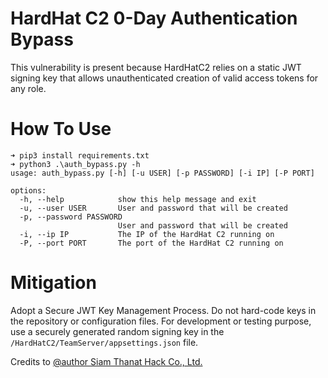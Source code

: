 # HardHat C2 0-Day Authentication Bypass
This vulnerability is present because HardHatC2 relies on a static JWT signing key that allows unauthenticated creation of valid access tokens for any role.

# How To Use
```
➜ pip3 install requirements.txt
➜ python3 .\auth_bypass.py -h
usage: auth_bypass.py [-h] [-u USER] [-p PASSWORD] [-i IP] [-P PORT]

options:
  -h, --help            show this help message and exit
  -u, --user USER       User and password that will be created
  -p, --password PASSWORD
                        User and password that will be created
  -i, --ip IP           The IP of the HardHat C2 running on
  -P, --port PORT       The port of the HardHat C2 running on

```
# Mitigation
Adopt a Secure JWT Key Management Process. Do not hard-code keys in the repository or configuration files. For development or testing purpose, use a securely generated random signing key in the `/HardHatC2/TeamServer/appsettings.json` file.

Credits to [@author Siam Thanat Hack Co., Ltd.](https://blog.sth.sh/hardhatc2-0-days-rce-authn-bypass-96ba683d9dd7)

